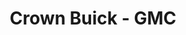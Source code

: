 ---
title: "Crown Buick - GMC"
url: /saint-petersburg/crown-buick-gmc-34th-street-north/
shop: car
---